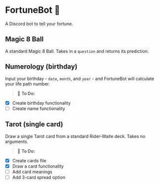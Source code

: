 # FortuneBot :crystal_ball:
 A Discord bot to tell your fortune.

## Magic 8 Ball
A standard Magic 8 Ball. Takes in a `question` and returns its prediction.

## Numerology (birthday)
Input your birthday - `date`, `month`, and `year` - and FortuneBot will calculate your life path number.

> :memo: **To Do:**
- [x] Create birthday functionality
- [ ] Create name functionality

## Tarot (single card)
Draw a single Tarot card from a standard Rider-Waite deck. Takes no arguments.

> :memo: **To Do:**
- [x] Create cards file
- [x] Draw a card functionality
- [ ] Add card meanings
- [ ] Add 3-card spread option
